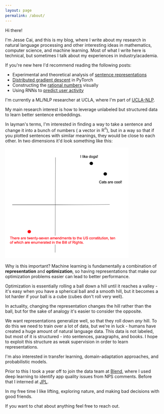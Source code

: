 ```yaml
---
layout: page
permalink: /about/
---
```


Hi there!

I'm Jesse Cai, and this is my blog, where I write about my research in natural language processing and other interesting ideas in mathematics, computer science, and machine learning.
Most of what I write here is technical, but sometimes I talk about my experiences in industry/academia.

If you're new here I'd recommend reading the following posts:
- Experimental and theoretical analysis of [sentence representations](/Quickthoughts)
- [Distributed gradient descent](/Distbelief) in PyTorch
- Constructing the [rational numbers](/Building-Q) visually
- Using RNNs to [predict user activity](/Predicting-User-Submission)

I'm currently a ML/NLP researcher at UCLA, where I'm part of [UCLA-NLP](http://web.cs.ucla.edu/~kwchang/).

My main research interest is how to leverage unlabeled but structured data to learn better sentence embeddings.

In layman's terms, I'm interested in finding a way to take a sentence and change it into a bunch of numbers ( a vector in $\mathbb{R}^n$), but in a way so that if you plotted sentences with similar meanings, they would be close to each other. In two dimensions it'd look something like this: 

<img src="/images/ex.png" alt="example" width="400" class="center"/>

Why is this important? Machine learning is fundamentally a combination of **representation** and **optimization**, so having representations that make our optimization problems easier can lead to better performance. 

Optimization is essentially rolling a ball down a hill until it reaches a valley - it's easy when you have a spherical ball and a smooth hill, but it becomes a lot harder if your ball is a cube (cubes don't roll very well). 

In actuality, changing the representation changes the hill rather than the ball, but for the sake of analogy it's easier to consider the opposite. 

We want representations generalize well, so that they roll down *any* hill. To do this we need to train over a lot of data, but we're in luck - humans have created a huge amount of natural language data. This data is not labeled, but most of it is structured - into sentences, paragraphs, and books. I hope to exploit this structure as weak supervision in order to learn representations.

I'm also interested in transfer learning, domain-adaptation approaches, and probabilistic models. 

Prior to this I took a year off to join the data team at [Blend](https://blend.com), where I used deep learning to identify app quality issues from NPS comments. Before that I interned at [JPL](https://www.jpl.nasa.gov/).


In my free time I like lifting, exploring nature, and making bad decisions with good friends.

If you want to chat about anything feel free to reach out. 

